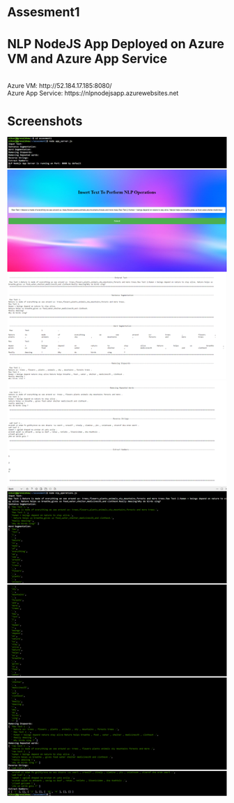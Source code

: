 # Assesment1

# NLP NodeJS App Deployed on Azure VM and Azure App Service
<br>
Azure VM: http://52.184.17.185:8080/<br>
Azure App Service: https://nlpnodejsapp.azurewebsites.net<br>

# Screenshots 
<p float="center">
<img src="https://github.com/Nikunjbansal99/NodeJS_Assesment1/blob/main/img/5.png"/>
<img src="https://github.com/Nikunjbansal99/NodeJS_Assesment1/blob/main/img/6.png"/>
<img src="https://github.com/Nikunjbansal99/NodeJS_Assesment1/blob/main/img/7.png"/>
<img src="https://github.com/Nikunjbansal99/NodeJS_Assesment1/blob/main/img/8.png"/>
<img src="https://github.com/Nikunjbansal99/NodeJS_Assesment1/blob/main/img/1.png"/>
<img src="https://github.com/Nikunjbansal99/NodeJS_Assesment1/blob/main/img/2.png"/>
<img src="https://github.com/Nikunjbansal99/NodeJS_Assesment1/blob/main/img/3.png"/>
<img src="https://github.com/Nikunjbansal99/NodeJS_Assesment1/blob/main/img/4.png"/>
</p>

